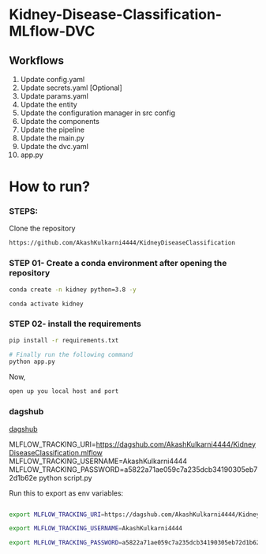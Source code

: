 # Kidney-Disease-Classification-MLflow-DVC


## Workflows

1. Update config.yaml
2. Update secrets.yaml [Optional]
3. Update params.yaml
4. Update the entity
5. Update the configuration manager in src config
6. Update the components
7. Update the pipeline
8. Update the main.py
9. Update the dvc.yaml
10. app.py

# How to run?
### STEPS:

Clone the repository

```bash
https://github.com/AkashKulkarni4444/KidneyDiseaseClassification
```
### STEP 01- Create a conda environment after opening the repository

```bash
conda create -n kidney python=3.8 -y
```

```bash
conda activate kidney
```


### STEP 02- install the requirements
```bash
pip install -r requirements.txt
```

```bash
# Finally run the following command
python app.py
```

Now,
```bash
open up you local host and port
```

### dagshub
[dagshub](https://dagshub.com/)

MLFLOW_TRACKING_URI=https://dagshub.com/AkashKulkarni4444/KidneyDiseaseClassification.mlflow
MLFLOW_TRACKING_USERNAME=AkashKulkarni4444
MLFLOW_TRACKING_PASSWORD=a5822a71ae059c7a235dcb34190305eb72d1b62e
python script.py

Run this to export as env variables:

```bash

export MLFLOW_TRACKING_URI=https://dagshub.com/AkashKulkarni4444/KidneyDiseaseClassification.mlflow

export MLFLOW_TRACKING_USERNAME=AkashKulkarni4444

export MLFLOW_TRACKING_PASSWORD=a5822a71ae059c7a235dcb34190305eb72d1b62e

```
